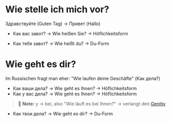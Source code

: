 # Wie stelle ich mich vor?
Здравствуйте (Guten Tag) → Привет (Hallo)

- Как ваc завот? → Wie heißen Sie? → Höflichkeitsform

- Как тебя завот? → Wie heißt du? → Du-Form

# Wie geht es dir?
Im Russischen fragt man eher: "Wie laufen deine Geschäfte" (Как дела?)

- Как ваши дела? → Wie geht es Ihnen? → Höflichkeitsform
- Как у вас дела? → Wie geht es Ihnen? → Höflichkeitsform
> :memo: **Note:** у → bei, also "Wie läuft es bei Ihnen?" → verlangt den [Genitiv](3_Genitiv_Russisch_A1_1)

- Как твои дела? → Wie geht es dir? → Du-Form
